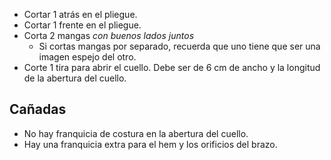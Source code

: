- Cortar 1 atrás en el pliegue.
- Cortar 1 frente en el pliegue.
- Corta 2 mangas _con buenos lados juntos_
  - Si cortas mangas por separado, recuerda que uno tiene que ser una imagen espejo del otro.
- Corte 1 tira para abrir el cuello. Debe ser de 6 cm de ancho y la longitud de la abertura del cuello.

## Cañadas

- No hay franquicia de costura en la abertura del cuello.
- Hay una franquicia extra para el hem y los orificios del brazo.
